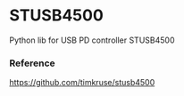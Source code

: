 # STUSB4500
Python lib for USB PD controller STUSB4500

### Reference
https://github.com/timkruse/stusb4500

